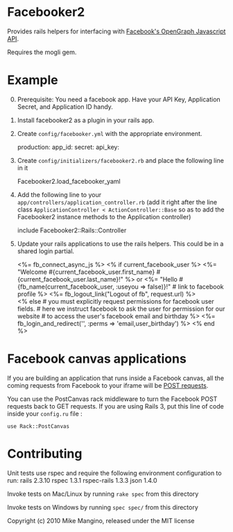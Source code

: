 Facebooker2
===========

Provides rails helpers for interfacing with [Facebook's OpenGraph Javascript
API](http://developers.facebook.com/docs/reference/javascript/).

Requires the mogli gem.


Example
=======

0. Prerequisite: You need a facebook app.  Have your API Key, Application
Secret, and Application ID handy.

1. Install facebooker2 as a plugin in your rails app.

2. Create `config/facebooker.yml` with the appropriate environment.

    production:
      app_id: <your application id>
      secret: <your application secret>
      api_key: <your application key>

3. Create `config/initializers/facebooker2.rb` and place the following line in it

    Facebooker2.load_facebooker_yaml

4. Add the following line to your `app/controllers/application_controller.rb`
   (add it right after the line class `ApplicationController < ActionController::Base` so as to add the Facebooker2 instance methods to the Application controller)

   include Facebooker2::Rails::Controller

5. Update your rails applications to use the rails helpers.  This could be in a
shared login partial.

    <%= fb_connect_async_js %>
    <% if current_facebook_user %>
       <%= "Welcome #{current_facebook_user.first_name} #{current_facebook_user.last_name}!" %>
       or 
       <%= "Hello #{fb_name(current_facebook_user, :useyou => false)}!" # link to facebook profile
        %>
      <%= fb_logout_link("Logout of fb", request.url) %><br />
    <% else
       # you must explicitly request permissions for facebook user fields.
       # here we instruct facebook to ask the user for permission for our website
       # to access the user's facebook email and birthday
       %>
      <%= fb_login_and_redirect('<your URL here>', :perms => 'email,user_birthday') %>
    <% end %>


Facebook canvas applications
============================

If you are building an application that runs inside a Facebook canvas, all the coming requests from Facebook to your iframe will
be [POST requests](http://developers.facebook.com/docs/canvas/post/).

You can use the PostCanvas rack middleware to turn the Facebook POST requests back to GET requests.
If you are using Rails 3, put this line of code inside your `config.ru` file :

    use Rack::PostCanvas


Contributing
============

Unit tests use rspec and require the following environment configuration to run:
    rails 2.3.10
    rspec 1.3.1
    rspec-rails 1.3.3
    json 1.4.0

Invoke tests on Mac/Linux by running `rake spec` from this directory

Invoke tests on Windows by running `spec spec/` from this directory



Copyright (c) 2010 Mike Mangino, released under the MIT license

